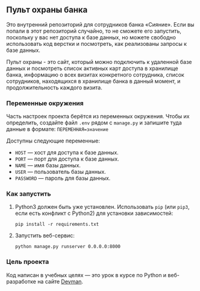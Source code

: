 
## Пульт охраны банка

Это внутренний репозиторий для сотрудников банка «Сияние». Если вы попали в этот репозиторий случайно,
то не сможете его запустить, поскольку у вас нет доступа к базе данных, но можете свободно использовать 
код верстки и посмотреть, как реализованы запросы к базе данных.

Пульт охраны - это сайт, который можно подключить к удаленной базе данных и посмотреть список активных карт
доступа в хранилище банка, информацию о всех визитах конкретного сотрудника, список сотрудников, 
находящихся в хранилище банка в данный момент, и продолжительность каждого визита.  

### Переменные окружения

Часть настроек проекта берётся из переменных окружения. Чтобы их определить, создайте файл `.env` рядом с `manage.py` и запишите туда данные в формате: `ПЕРЕМЕННАЯ=значение`

Доступны следующие переменные:

- `HOST` — хост для доступа к базе данных.
- `PORT` — порт для доступа к базе данных.
- `NAME` — имя базы данных.
- `USER` — пользователь базы данных.
- `PASSWORD` — пароль для базы данных.


### Как запустить   

1. Python3 должен быть уже установлен. 
Использовать `pip` (или `pip3`, если есть конфликт с Python2) для установки зависимостей:
    ```console
    pip install -r requirements.txt
    ```

2. Запустить веб-сервис:
    ```console
    python manage.py runserver 0.0.0.0:8000
    ```
 
### Цель проекта

Код написан в учебных целях — это урок в курсе по Python и веб-разработке на сайте [Devman](https://dvmn.org).
